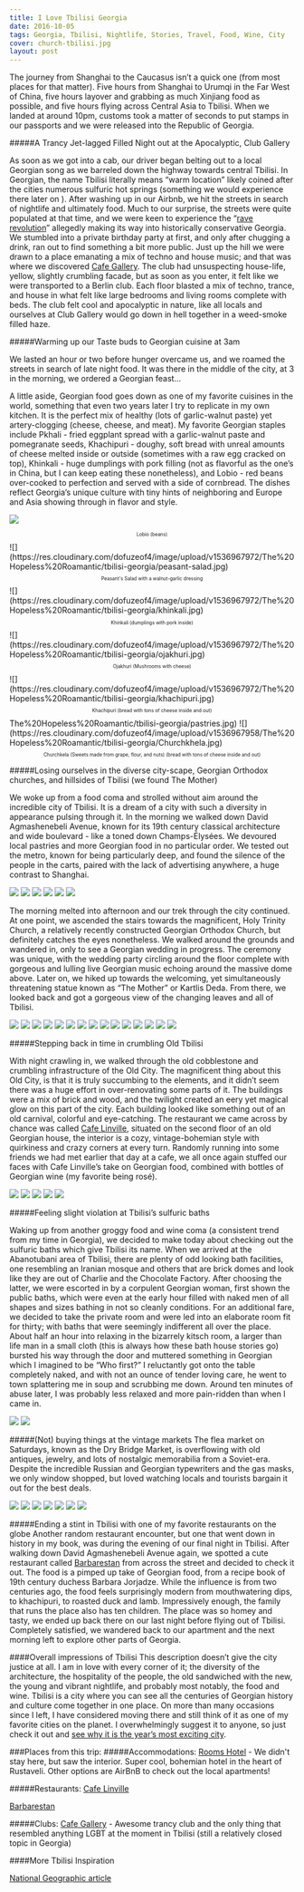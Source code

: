 ```yaml
---
title: I Love Tbilisi Georgia
date: 2016-10-05
tags: Georgia, Tbilisi, Nightlife, Stories, Travel, Food, Wine, City
cover: church-tbilisi.jpg
layout: post
---
```


The journey from Shanghai to the Caucasus isn’t a quick one (from most places for that matter). Five hours from Shanghai to Urumqi in the Far West of China, five hours layover and  grabbing as much Xinjiang food as possible, and five hours flying across Central Asia to Tbilisi. When we landed at around 10pm, customs took a matter of seconds to put stamps in our passports and we were released into the Republic of Georgia.

#####A Trancy Jet-lagged Filled Night out at the Apocalyptic, Club Gallery

As soon as we got into a cab, our driver began belting out to a local Georgian song as we barreled down the highway towards central Tbilisi. In Georgian, the name Tbilisi literally means “warm location” likely coined after the cities numerous sulfuric hot springs (something we would experience there later on ). After washing up in our Airbnb, we hit the streets in search of nightlife and ultimately food. Much to our surprise, the streets were quite populated at that time, and we were keen to experience the “[rave revolution](https://mixmag.net/read/georgias-rave-revolution-is-explored-in-a-new-documentary-news)” allegedly making its way into historically conservative Georgia. We stumbled into a private birthday party at first, and only after chugging a drink, ran out to find something a bit more public. Just up the hill we were drawn to a place emanating a mix of techno and house music; and that was where we discovered [Cafe Gallery](https://www.facebook.com/cafegallery.ge/). The club had unsuspecting house-life, yellow, slightly crumbling facade, but as soon as you enter, it felt like we were transported to a Berlin club. Each floor blasted a mix of techno, trance, and house in what felt like large bedrooms and living rooms complete with beds. The club felt cool and apocalyptic in nature, like all locals and ourselves at Club Gallery would go down in hell together in a weed-smoke filled haze.

#####Warming up our Taste buds to Georgian cuisine at 3am

We lasted an hour or two before hunger overcame us, and we roamed the streets in search of late night food. It was there in the middle of the city, at 3 in the morning, we ordered a Georgian feast...

A little aside, Georgian food goes down as one of my favorite cuisines in the world, something that even two years later I try to replicate in my own kitchen. It is the perfect mix of healthy (lots of garlic-walnut paste) yet artery-clogging (cheese, cheese, and meat). My favorite Georgian staples include Pkhali - fried eggplant spread with a garlic-walnut paste and pomegranate seeds, Khachipuri - doughy, soft bread with unreal amounts of cheese melted inside or outside (sometimes with a raw egg cracked on top), Khinkali - huge dumplings with pork filling (not as flavorful as the one’s in China, but I can keep eating these nonetheless), and Lobio - red beans over-cooked to perfection and served with a side of cornbread. The dishes reflect Georgia’s unique culture with tiny hints of neighboring and Europe and Asia showing through in flavor and style.

![](https://res.cloudinary.com/dofuzeof4/image/upload/v1536967972/The%20Hopeless%20Roamantic/tbilisi-georgia/lobio.jpg)
<center><p style="font-size: .6em;">Lobio (beans)</p></center>
![](https://res.cloudinary.com/dofuzeof4/image/upload/v1536967972/The%20Hopeless%20Roamantic/tbilisi-georgia/peasant-salad.jpg)
<center><p style="font-size: .6em;">Peasant's Salad with a walnut-garlic dressing</p></center>
![](https://res.cloudinary.com/dofuzeof4/image/upload/v1536967972/The%20Hopeless%20Roamantic/tbilisi-georgia/khinkali.jpg)
<center><p style="font-size: .6em;">Khinkali (dumplings with pork inside)</p></center>
![](https://res.cloudinary.com/dofuzeof4/image/upload/v1536967972/The%20Hopeless%20Roamantic/tbilisi-georgia/ojakhuri.jpg)
<center><p style="font-size: .6em;">Ojakhuri (Mushrooms with cheese)</p></center>
![](https://res.cloudinary.com/dofuzeof4/image/upload/v1536967972/The%20Hopeless%20Roamantic/tbilisi-georgia/khachipuri.jpg)
<center><p style="font-size: .6em;">Khachipuri (bread with tons of cheese inside and out)</p></center>
The%20Hopeless%20Roamantic/tbilisi-georgia/pastries.jpg)
![](https://res.cloudinary.com/dofuzeof4/image/upload/v1536967958/The%20Hopeless%20Roamantic/tbilisi-georgia/Churchkhela.jpg)
<center><p style="font-size: .6em;">Churchkela (Sweets made from grape, flour, and nuts) (bread with tons of cheese inside and out)</p></center>


#####Losing ourselves in the diverse city-scape, Georgian Orthodox churches, and hillsides of Tbilisi (we found The Mother)

We woke up from a food coma and strolled without aim around the incredible city of Tbilisi. It is a dream of a city with such a diversity in appearance pulsing through it. In the morning we walked down David Agmashenebeli Avenue, known for its 19th century classical architecture and wide boulevard - like a toned down Champs-Élysées. We devoured local pastries and more Georgian food in no particular order. We tested out the metro, known for being particularly deep, and found the silence of the people in the carts,  paired with the lack of advertising anywhere, a huge contrast to Shanghai.

![](https://res.cloudinary.com/dofuzeof4/image/upload/v1536967972/The%20Hopeless%20Roamantic/tbilisi-georgia/architecture-David-Agmashenebeli.jpg)
![](https://res.cloudinary.com/dofuzeof4/image/upload/v1536967972/The%20Hopeless%20Roamantic/tbilisi-georgia/architecture-David-Agmashenebeli-2.jpg)
![](https://res.cloudinary.com/dofuzeof4/image/upload/v1536967972/The%20Hopeless%20Roamantic/tbilisi-georgia/architecture-David-Agmashenebeli-3.jpg)
![](https://res.cloudinary.com/dofuzeof4/image/upload/v1536967972/The%20Hopeless%20Roamantic/tbilisi-georgia/architecture-David-Agmashenebeli-4.jpg)
![](https://res.cloudinary.com/dofuzeof4/image/upload/v1536967972/The%20Hopeless%20Roamantic/tbilisi-georgia/architecture-David-Agmashenebeli-5.jpg)
![](https://res.cloudinary.com/dofuzeof4/image/upload/v1536967972/The%20Hopeless%20Roamantic/tbilisi-georgia/architecture-David-Agmashenebeli-6.jpg)

The morning melted into afternoon and our trek through the city continued. At one point, we ascended the stairs towards the magnificent, Holy Trinity Church, a relatively recently constructed Georgian Orthodox Church, but definitely catches the eyes nonetheless. We walked around the grounds and wandered in, only to see a Georgian wedding in progress. The ceremony was unique, with the wedding party circling around the floor complete with gorgeous and lulling live Georgian music echoing around the massive dome above. Later on, we hiked up towards the welcoming, yet simultaneously threatening statue known as “The Mother” or Kartlis Deda. From there, we looked back and got a gorgeous view of the changing leaves and all of Tbilisi.

![](https://res.cloudinary.com/dofuzeof4/image/upload/v1536967956/The%20Hopeless%20Roamantic/tbilisi-georgia/holy-trinity-church.jpg)
![](https://res.cloudinary.com/dofuzeof4/image/upload/v1536967956/The%20Hopeless%20Roamantic/tbilisi-georgia/holy-trinity-church-2.jpg)
![](https://res.cloudinary.com/dofuzeof4/image/upload/v1536967956/The%20Hopeless%20Roamantic/tbilisi-georgia/holy-trinity-church-3.jpg)
![](https://res.cloudinary.com/dofuzeof4/image/upload/v1536967956/The%20Hopeless%20Roamantic/tbilisi-georgia/georgian-flag.jpg)
![](https://res.cloudinary.com/dofuzeof4/image/upload/v1536967956/The%20Hopeless%20Roamantic/tbilisi-georgia/georgian-wedding.jpg)
![](https://res.cloudinary.com/dofuzeof4/image/upload/v1536967956/The%20Hopeless%20Roamantic/tbilisi-georgia/georgian-wedding-2.jpg)
![](https://res.cloudinary.com/dofuzeof4/image/upload/v1536967956/The%20Hopeless%20Roamantic/tbilisi-georgia/holy-trinity-church-4.jpg)
![](https://res.cloudinary.com/dofuzeof4/image/upload/v1536967943/The%20Hopeless%20Roamantic/tbilisi-georgia/IMG_2102.jpg)
![](https://res.cloudinary.com/dofuzeof4/image/upload/v1536967942/The%20Hopeless%20Roamantic/tbilisi-georgia/architecture-1.jpg)
![](https://res.cloudinary.com/dofuzeof4/image/upload/v1536967945/The%20Hopeless%20Roamantic/tbilisi-georgia/IMG_2100.jpg)
![](https://res.cloudinary.com/dofuzeof4/image/upload/v1536967937/The%20Hopeless%20Roamantic/tbilisi-georgia/tbilisi-views-2.jpg)
![](https://res.cloudinary.com/dofuzeof4/image/upload/v1536967910/The%20Hopeless%20Roamantic/tbilisi-georgia/IMG_2154.jpg)
![](https://res.cloudinary.com/dofuzeof4/image/upload/v1536967914/The%20Hopeless%20Roamantic/tbilisi-georgia/IMG_2147.jpg)
![](https://res.cloudinary.com/dofuzeof4/image/upload/v1536967935/The%20Hopeless%20Roamantic/tbilisi-georgia/musical-building-exhibition-hall.jpg)
![](https://res.cloudinary.com/dofuzeof4/image/upload/v1536967932/The%20Hopeless%20Roamantic/tbilisi-georgia/architecture-2.jpg)


#####Stepping back in time in crumbling Old Tbilisi

With night crawling in, we walked through the old cobblestone and crumbling infrastructure of the Old City. The magnificent thing about this Old City, is that it is truly succumbing to the elements, and it didn’t seem there was a huge effort in over-renovating some parts of it. The buildings were a mix of brick and wood, and the twilight created an eery yet magical glow on this part of the city. Each building looked like something out of an old carnival, colorful and eye-catching. The restaurant we came across by chance was called [Cafe Linville](https://www.facebook.com/Linville.Cafe/), situated on the second floor of an old Georgian house, the interior is a cozy, vintage-bohemian style with quirkiness and crazy corners at every turn. Randomly running into some friends we had met earlier that day at a cafe, we all once again stuffed our faces with Cafe Linville’s take on Georgian food, combined with bottles of Georgian wine (my favorite being rosé).

![](https://res.cloudinary.com/dofuzeof4/image/upload/v1536967932/The%20Hopeless%20Roamantic/tbilisi-georgia/tbilisi-synagogue.jpg)
![](https://res.cloudinary.com/dofuzeof4/image/upload/v1536967932/The%20Hopeless%20Roamantic/tbilisi-georgia/old-tbilisi-night-1.jpg)
![](https://res.cloudinary.com/dofuzeof4/image/upload/v1536967932/The%20Hopeless%20Roamantic/tbilisi-georgia/old-tbilisi-night-2.jpg)
![](https://res.cloudinary.com/dofuzeof4/image/upload/v1536967895/The%20Hopeless%20Roamantic/tbilisi-georgia/cafe-linville-1.jpg)
![](https://res.cloudinary.com/dofuzeof4/image/upload/v1536967898/The%20Hopeless%20Roamantic/tbilisi-georgia/georgian-wine-rose.jpg)


#####Feeling slight violation at Tbilisi’s sulfuric baths

Waking up from another groggy food and wine coma (a consistent trend from my time in Georgia), we decided to make today about checking out the sulfuric baths which give Tbilisi its name. When we arrived at the Abanotubani area of Tbilisi, there are plenty of odd looking bath facilities, one resembling an Iranian mosque and others that are brick domes and look like they are out of Charlie and the Chocolate Factory. After choosing the latter, we were escorted in by a corpulent Georgian woman, first shown the public baths, which were even at the early hour filled with naked men of all shapes and sizes bathing in not so cleanly conditions. For an additional fare, we decided to take the private room and were led into an elaborate room fit for thirty; with baths that were seemingly indifferent all over the place. About half an hour into relaxing in the bizarrely kitsch room, a larger than life man in a small cloth (this is always how these bath house stories go) bursted his way through the door and muttered something in Georgian which I imagined to be “Who first?” I reluctantly got onto the table completely naked, and with not an ounce of tender loving care, he went to town splattering me in soup and scrubbing me down. Around ten minutes of abuse later, I was probably less relaxed and more pain-ridden than when I came in.

![](https://res.cloudinary.com/dofuzeof4/image/upload/v1536967920/The%20Hopeless%20Roamantic/tbilisi-georgia/IMG_2139.jpg)
![](https://res.cloudinary.com/dofuzeof4/image/upload/v1536967918/The%20Hopeless%20Roamantic/tbilisi-georgia/IMG_2140.jpg)


#####(Not) buying things at the vintage markets
The flea market on Saturdays, known as the Dry Bridge Market, is overflowing with old antiques, jewelry, and lots of nostalgic memorabilia from a Soviet-era. Despite the incredible Russian and Georgian typewriters and the gas masks, we only window shopped, but loved watching locals and tourists bargain it out for the best deals.

![](https://res.cloudinary.com/dofuzeof4/image/upload/v1536967918/The%20Hopeless%20Roamantic/tbilisi-georgia/market-1.jpg)
![](https://res.cloudinary.com/dofuzeof4/image/upload/v1536967918/The%20Hopeless%20Roamantic/tbilisi-georgia/market-2.jpg)
![](https://res.cloudinary.com/dofuzeof4/image/upload/v1536967918/The%20Hopeless%20Roamantic/tbilisi-georgia/market-3.jpg)
![](https://res.cloudinary.com/dofuzeof4/image/upload/v1536967918/The%20Hopeless%20Roamantic/tbilisi-georgia/market-4.jpg)
![](https://res.cloudinary.com/dofuzeof4/image/upload/v1536967918/The%20Hopeless%20Roamantic/tbilisi-georgia/market-5.jpg)
![](https://res.cloudinary.com/dofuzeof4/image/upload/v1536967918/The%20Hopeless%20Roamantic/tbilisi-georgia/market-7.jpg)
![](https://res.cloudinary.com/dofuzeof4/image/upload/v1536967918/The%20Hopeless%20Roamantic/tbilisi-georgia/market-6.jpg)


#####Ending a stint in Tbilisi with one of my favorite restaurants on the globe
Another random restaurant encounter, but one that went down in history in my book, was during the evening of our final night in Tbilisi. After walking down David Agmashenebeli Avenue again, we spotted a cute restaurant called [Barbarestan](https://www.facebook.com/barbarestan/) from across the street and decided to check it out. The food is a pimped up take of Georgian food, from a recipe book of 19th century duchess Barbara Jorjadze. While the influence is from two centuries ago, the food feels surprisingly modern from mouthwatering dips, to khachipuri, to roasted duck and lamb. Impressively enough, the family that runs the place also has ten children. The place was so homey and tasty, we ended up back there on our last night before flying out of Tbilisi. Completely satisfied, we wandered back to our apartment and the next morning left to explore other parts of Georgia.

####Overall impressions of Tbilisi
This description doesn’t give the city justice at all. I am in love with every corner of it; the diversity of the architecture, the hospitality of the people, the old sandwiched with the new, the young and vibrant nightlife, and probably most notably, the food and wine. Tbilisi is a city where you can see all the centuries of Georgian history and culture come together in one place. On more than many occasions since I left, I have considered moving there and still think of it as one of my favorite cities on the planet. I overwhelmingly suggest it to anyone, so just check it out and [see why it is the year’s most exciting city](https://www.forbes.com/sites/breannawilson/2018/09/05/berlin-is-out-tbilisi-is-in-georgias-capital-is-this-years-most-exciting-city/#67216e54479d).

###Places from this trip:
#####Accommodations:
[Rooms Hotel](https://roomshotels.com/tbilisi/) - We didn't stay here, but saw the interior. Super cool, bohemian hotel in the heart of Rustaveli. Other options are AirBnB to check out the local apartments!

#####Restaurants:
[Cafe Linville](https://www.facebook.com/Linville.Cafe/)

[Barbarestan](https://www.facebook.com/barbarestan/)

#####Clubs:
[Cafe Gallery](https://www.facebook.com/cafegallery.ge/) - Awesome trancy club and the only thing that resembled anything LGBT at the moment in Tbilisi (still a relatively closed topic in Georgia)


####More Tbilisi Inspiration

[National Geographic article](https://www.nationalgeographic.com/travel/destinations/asia/georgia/why-tbilisi-is-one-of-my-favorite-cities-in-the-world-georgia/)

